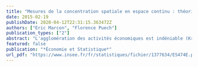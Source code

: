 ```yaml
---
title: "Mesures de la concentration spatiale en espace continu : théorie et applications"
date: 2015-02-19
publishDate: 2020-04-12T22:31:15.363472Z
authors: ["Eric Marcon", "Florence Puech"]
publication_types: ["2"]
abstract: "L'agglomération des activités économiques est indéniable (Krugman, 1991) et chacun peut aisément citer des exemples de quartiers spécialisés au sein des villes ou des clusters d'activités par exemple. L'explication des phénomènes d'agglomération semble être à présent bien appréhendée théoriquement (Fujita et al., 1999 ; Fujita et Thisse, 2002) mais les recherches empiriques ne semblent pas avoir atteint un tel stade de maturité (Rosenthal et Strange, 2004, Ellison et al., 2010 ; Gibbons et al., 2014). Durant la dernière décennie, de nombreuses recherches en économie spatiale ont porté sur les mesures de concentration géographique. Les économistes retenaient traditionnellement des mesures reposant sur un zonage du territoire (comme l'indice de Gini) mais des travaux récents ont montré que discrétiser l'espace pouvait engendrer des biais (Briant et al., 2010). L'utilisation de mesures fondées sur les distances (séparant les entités analysées) et non sur un zonage est aujourd'hui recommandée (Combes et al., 2006). Notre contribution méthodologique montre qu'une attention particulière doit encore être portée à la définition de la concentration spatiale pour évaluer l'agglomération des activités économiques. À partir de la localisation des commerces de détail sur l'aire urbaine de Lyon notamment, nous montrons, en utilisant trois mesures de concentration récemment introduites en économie spatiale (Kd, D et M), que les résultats obtenus ne convergent pas systématiquement. Cette différence dans les estimations provient de la définition de la concentration spatiale retenue qui peut être absolue (présence importante d'activités), topographique (densité élevée d'activités) ou relative (surreprésentation de certaines activités). Nous recommandons alors que le choix de la mesure de concentration soit suffisamment motivé d'un point de vue théorique pour apprécier correctement le phénomène analysé et ainsi apporter une évaluation satisfaisante de la distribution étudiée."
featured: false
publication: "*Économie et Statistique*"
url_pdf: "https://www.insee.fr/fr/statistiques/fichier/1377634/ES474E.pdf"
---
```


